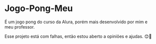 # Jogo-Pong-Meu
É um jogo pong do curso da Alura, porém mais desenvolvido por mim e meu professor.

Esse projeto está com falhas, então estou aberto a opiniões e ajudas. 😊🙌
